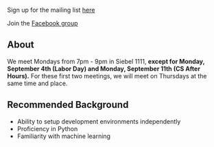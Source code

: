 Sign up for the mailing list [here](https://www-s.acm.illinois.edu/sigs/63)

Join the [Facebook group](https://www.facebook.com/groups/623608024414854/)

## About
We meet Mondays from 7pm - 9pm in Siebel 1111, **except for Monday, September 4th (Labor Day) and Monday, September 11th (CS After Hours).** For these first two meetings, we will meet on Thursdays at the same time and place.


## Recommended Background

- Ability to setup development environments independently
- Proficiency in Python
- Familiarity with machine learning
